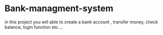 # Bank-managment-system
in this project you will able to create a bank account , transfer money, check balance, login function etc....
